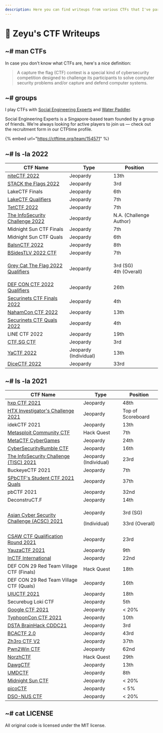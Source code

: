```yaml
---
description: Here you can find writeups from various CTFs that I've participated in.
---
```


# 🚩 Zeyu's CTF Writeups

## \~# man CTFs

In case you don't know what CTFs are, here's a nice definition:

> A capture the flag (CTF) contest is a special kind of cybersecurity competition designed to challenge its participants to solve computer security problems and/or capture and defend computer systems.

## \~# groups

I play CTFs with [Social Engineering Experts](https://ctftime.org/team/151372) and [Water Paddler](https://ctftime.org/team/155019).

Social Engineering Experts is a Singapore-based team founded by a group of friends. We're always looking for active players to join us — check out the recruitment form in our CTFtime profile.

{% embed url="https://ctftime.org/team/154571" %}

## \~# ls -la 2022

| CTF Name                                                            | Type                  | Position                         |
| ------------------------------------------------------------------- | --------------------- | -------------------------------- |
| [niteCTF 2022](2022/nitectf-2022/)                                  | Jeopardy              | 13th                             |
| [STACK the Flags 2022](2022/stack-the-flags-2022/)                  | Jeopardy              | 3rd                              |
| LakeCTF Finals                                                      | Jeopardy              | 6th                              |
| [LakeCTF Qualifiers](2022/lakectf-qualifiers/)                      | Jeopardy              | 7th                              |
| [TetCTF 2022](2022/tetctf-2022/)                                    | Jeopardy              | 7th                              |
| [The InfoSecurity Challenge 2022](2022/tisc-2022/)                  | Jeopardy              | N.A. (Challenge Author)          |
| Midnight Sun CTF Finals                                             | Jeopardy              | 7th                              |
| Midnight Sun CTF Quals                                              | Jeopardy              | 6th                              |
| [BalsnCTF 2022](2022/balsnctf-2022/)                                | Jeopardy              | 8th                              |
| [BSidesTLV 2022 CTF](2022/bsidestlv-2022-ctf/)                      | Jeopardy              | 7th                              |
| [Grey Cat The Flag 2022 Qualifiers](2022/grey-cat-the-flag-2022.md) | Jeopardy              | <p>3rd (SG)<br>4th (Overall)</p> |
| [DEF CON CTF 2022 Qualifiers](2022/def-con-ctf-2022-qualifiers.md)  | Jeopardy              | 26th                             |
| [Securinets CTF Finals 2022](2022/securinets-ctf-finals-2022/)      | Jeopardy              | 4th                              |
| [NahamCon CTF 2022](2022/nahamcon-ctf-2022/)                        | Jeopardy              | 13th                             |
| [Securinets CTF Quals 2022](2022/securinets-ctf-quals-2022/)        | Jeopardy              | 4th                              |
| LINE CTF 2022                                                       | Jeopardy              | 19th                             |
| [CTF.SG CTF](2022/ctf.sg-ctf/)                                      | Jeopardy              | 3rd                              |
| [YaCTF 2022](2022/yactf-2022/)                                      | Jeopardy (Individual) | 13th                             |
| [DiceCTF 2022](2022/dicectf-2022/)                                  | Jeopardy              | 33rd                             |

## \~# ls -la 2021

| CTF Name                                                                                     | Type                               | Position                             |
| -------------------------------------------------------------------------------------------- | ---------------------------------- | ------------------------------------ |
| [hxp CTF 2021](2021/hxp-ctf-2021.md)                                                         | Jeopardy                           | 48th                                 |
| [HTX Investigator's Challenge 2021](2021/htx-investigators-challenge-2021.md)                | Jeopardy                           | Top of Scoreboard                    |
| idekCTF 2021                                                                                 | Jeopardy                           | 13th                                 |
| [Metasploit Community CTF](2021/metasploit-community-ctf.md)                                 | Hack Quest                         | 7th                                  |
| [MetaCTF CyberGames](2021/metactf-cybergames/)                                               | Jeopardy                           | 24th                                 |
| [CyberSecurityRumble CTF](2021/cybersecurityrumble-ctf/)                                     | Jeopardy                           | 16th                                 |
| [The InfoSecurity Challenge (TISC) 2021](2021/the-infosecurity-challenge-tisc-2021/)         | Jeopardy (Individual)              | 23rd                                 |
| BuckeyeCTF 2021                                                                              | Jeopardy                           | 7th                                  |
| [SPbCTF's Student CTF 2021 Quals](2021/spbctfs-student-ctf-quals/)                           | Jeopardy                           | 37th                                 |
| pbCTF 2021                                                                                   | Jeopardy                           | 32nd                                 |
| DeconstruCT.F                                                                                | Jeopardy                           | 14th                                 |
| [Asian Cyber Security Challenge (ACSC) 2021](2021/asian-cyber-security-challenge-acsc-2021/) | <p>Jeopardy</p><p>(Individual)</p> | <p>3rd (SG)</p><p>33rd (Overall)</p> |
| [CSAW CTF Qualification Round 2021](2021/csaw-ctf-qualification-round-2021/)                 | Jeopardy                           | 23rd                                 |
| [YauzaCTF 2021](2021/yauzactf-2021/)                                                         | Jeopardy                           | 9th                                  |
| [InCTF International](2021/inctf-2021/)                                                      | Jeopardy                           | 22nd                                 |
| DEF CON 29 Red Team Village CTF (Finals)                                                     | Hack Quest                         | 18th                                 |
| DEF CON 29 Red Team Village CTF (Quals)                                                      | Jeopardy                           | 16th                                 |
| [UIUCTF 2021](2021/uiuctf-2021/)                                                             | Jeopardy                           | 18th                                 |
| Securebug Loki CTF                                                                           | Jeopardy                           | 5th                                  |
| [Google CTF 2021](2021/google-ctf-2021/)                                                     | Jeopardy                           | < 20%                                |
| [TyphoonCon CTF 2021](2021/typhooncon-ctf-2021/)                                             | Jeopardy                           | 10th                                 |
| [DSTA BrainHack CDDC21](2021/dsta-brainhack-cddc21/)                                         | Jeopardy                           | 3rd                                  |
| [BCACTF 2.0](2021/bcactf-2.0)                                                                | Jeopardy                           | 43rd                                 |
| [Zh3ro CTF V2](2021/zh3ro-ctf-v2/)                                                           | Jeopardy                           | 37th                                 |
| [Pwn2Win CTF](2021/pwn2win-ctf-2021/)                                                        | Jeopardy                           | 62nd                                 |
| [NorzhCTF](2021/norzhctf-2021/)                                                              | Hack Quest                         | 29th                                 |
| [DawgCTF](2021/dawgctf-2021/)                                                                | Jeopardy                           | 13th                                 |
| [UMDCTF](2021/umdctf-2021/)                                                                  | Jeopardy                           | 8th                                  |
| [Midnight Sun CTF](2021/midnight-sun-ctf/)                                                   | Jeopardy                           | < 20%                                |
| [picoCTF](2021/picoctf/)                                                                     | Jeopardy                           | < 5%                                 |
| [DSO-NUS CTF](2021/dso-nus-ctf/)                                                             | Jeopardy                           | < 20%                                |

## \~# cat LICENSE

All original code is licensed under the MIT license.
